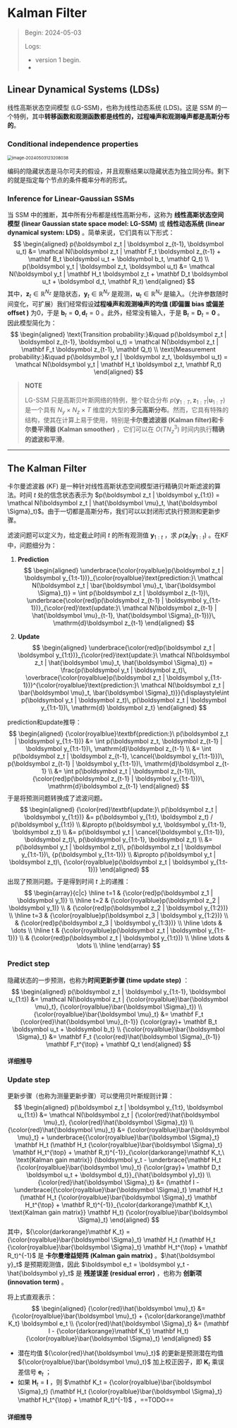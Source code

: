 # Kalman Filter

> Begin: 2024-05-03
>
> Logs: 
>
> - version 1 begin.
> - 

## Linear Dynamical Systems (LDSs)

线性高斯状态空间模型 (LG-SSM)，也称为线性动态系统 (LDS)。这是 SSM 的一个特例，其中**转移函数和观测函数都是线性的，过程噪声和观测噪声都是高斯分布的**。

### Conditional independence properties

<img src="C:\Users\12716\AppData\Roaming\Typora\typora-user-images\image-20240503123208038.png" alt="image-20240503123208038" style="zoom:67%;" />

编码的隐藏状态是马尔可夫的假设，并且观察结果以隐藏状态为独立同分布。剩下的就是指定每个节点的条件概率分布的形式。



### Inference for Linear-Gaussian SSMs

当 SSM 中的推断，其中所有分布都是线性高斯分布，这称为 **线性高斯状态空间模型 (linear Gaussian state space model: LG-SSM)** 或 **线性动态系统 (linear dynamical system: LDS)** 。简单来说，它们具有以下形式：
$$
\begin{aligned}
	p(\boldsymbol z_t | \boldsymbol z_{t-1}, \boldsymbol u_t) &= \mathcal N(\boldsymbol z_t | \mathbf F_t \boldsymbol z_{t-1} + \mathbf B_t \boldsymbol u_t + \boldsymbol b_t, \mathbf Q_t) \\
	p(\boldsymbol y_t | \boldsymbol z_t, \boldsymbol u_t) &= \mathcal N(\boldsymbol y_t | \mathbf H_t \boldsymbol z_t + \mathbf D_t \boldsymbol u_t + \boldsymbol d_t, \mathbf R_t)
\end{aligned}
$$
其中，$\boldsymbol z_t \in \mathbb R^{N_z}$ 是隐状态，$\boldsymbol y_t \in \mathbb R^{N_y}$ 是观测，$\boldsymbol u_t \in \mathbb R^{N_u}$ 是输入。（允许参数随时间变化，可扩展）我们经常假设**过程噪声和观测噪声的均值 (即偏置 bias 或偏差 offset )** 为0，于是 $\boldsymbol b_t = \boldsymbol 0, \boldsymbol d_t = 0$ 。此外，经常没有输入，于是 $\mathbf B_t = \mathbf D_t = \boldsymbol 0$ 。因此模型简化为：
$$
\begin{aligned}
	\text{Transition probability:}&\quad p(\boldsymbol z_t | \boldsymbol z_{t-1}, \boldsymbol u_t) = \mathcal N(\boldsymbol z_t | \mathbf F_t \boldsymbol z_{t-1}, \mathbf Q_t) \\
	\text{Measurement probability:}&\quad p(\boldsymbol y_t | \boldsymbol z_t, \boldsymbol u_t) = \mathcal N(\boldsymbol y_t | \mathbf H_t \boldsymbol z_t, \mathbf R_t)
\end{aligned}
$$

> **NOTE**
>
> LG-SSM 只是高斯贝叶斯网络的特例，整个联合分布 $p(\boldsymbol y_{1:T}, \boldsymbol z_{1:T} | \boldsymbol u_{1:T})$ 是一个具有 $N_y \times N_z \times T$ 维度的大型的**多元高斯分布**。然而，它具有特殊的结构，使其在计算上易于使用，特别是**卡尔曼滤波器 (Kalman filter)**和**卡尔曼平滑器 (Kalman smoother)** ，它们可以在  $O(TN_z^3)$ 时间内执行**精确的滤波和平滑**。



---



## The Kalman Filter

卡尔曼滤波器 (KF) 是一种针对线性高斯状态空间模型进行精确贝叶斯滤波的算法。时间 $t$ 处的信念状态表示为 $p(\boldsymbol z_t | \boldsymbol y_{1:t}) = \mathcal N(\boldsymbol z_t | \hat{\boldsymbol \mu}_t, \hat{\boldsymbol \Sigma}_t)$​​ 。由于一切都是高斯分布，我们可以以封闭形式执行预测和更新步骤。

滤波问题可以定义为，给定截止时间 $t$ 的所有观测值 $\boldsymbol y_{1:t}$ ，求 $p(\boldsymbol z_t | \boldsymbol y_{1:t})$ 。在KF中，问题细分为：

1. **Prediction**
    $$
    \begin{aligned}
    	\underbrace{\color{royalblue}p(\boldsymbol z_t | \boldsymbol y_{1:t-1})}_{\color{royalblue}\text{prediction:}\ \mathcal N(\boldsymbol z_t | \bar{\boldsymbol \mu}_t, \bar{\boldsymbol \Sigma}_t)} = \int p(\boldsymbol z_t | \boldsymbol z_{t-1})\, \underbrace{\color{red}p(\boldsymbol z_{t-1} | \boldsymbol y_{1:t-1})}_{\color{red}\text{update:}\ \mathcal N(\boldsymbol z_{t-1} | \hat{\boldsymbol \mu}_{t-1}, \hat{\boldsymbol \Sigma}_{t-1})}\, \mathrm{d}\boldsymbol z_{t-1}
    \end{aligned}
    $$

2. **Update**
    $$
    \begin{aligned}
    	\underbrace{\color{red}p(\boldsymbol z_t | \boldsymbol y_{1:t})}_{\color{red}\text{update:}\ \mathcal N(\boldsymbol z_t | \hat{\boldsymbol \mu}_t, \hat{\boldsymbol \Sigma}_t)} = \frac{p(\boldsymbol y_t | \boldsymbol z_t)\, \overbrace{\color{royalblue}p(\boldsymbol z_t | \boldsymbol y_{1:t-1})}^{\color{royalblue}\text{prediction:}\ \mathcal N(\boldsymbol z_t | \bar{\boldsymbol \mu}_t, \bar{\boldsymbol \Sigma}_t)}}{\displaystyle\int p(\boldsymbol y_t | \boldsymbol z_t)\, p(\boldsymbol z_t | \boldsymbol y_{1:t-1})\, \mathrm{d} \boldsymbol z_t}
    \end{aligned}
    $$
    

prediction和update推导：
$$
\begin{aligned}
	{\color{royalblue}\textbf{prediction:}\ p(\boldsymbol z_t | \boldsymbol y_{1:t-1})} &= \int p(\boldsymbol z_t, \boldsymbol z_{t-1} | \boldsymbol y_{1:t-1})\, \mathrm{d}\boldsymbol z_{t-1} \\
	&= \int p(\boldsymbol z_t | \boldsymbol z_{t-1}, \cancel{\boldsymbol y_{1:t-1}})\, p(\boldsymbol z_{t-1} | \boldsymbol y_{1:t-1})\, \mathrm{d}\boldsymbol z_{t-1} \\
	&= \int p(\boldsymbol z_t | \boldsymbol z_{t-1})\, {\color{red}p(\boldsymbol z_{t-1} | \boldsymbol y_{1:t-1})}\, \mathrm{d}\boldsymbol z_{t-1}
\end{aligned}
$$
于是将预测问题转换成了滤波问题。
$$
\begin{aligned}
	{\color{red}\textbf{update:}\ p(\boldsymbol z_t | \boldsymbol y_{1:t})} &= p(\boldsymbol y_{1:t}, \boldsymbol z_t) / p(\boldsymbol y_{1:t}) \\
	&\propto p(\boldsymbol y_t, \boldsymbol y_{1:t-1}, \boldsymbol z_t) \\
	&= p(\boldsymbol y_t | \cancel{\boldsymbol y_{1:t-1}}, \boldsymbol z_t)\, p(\boldsymbol y_{1:t-1}, \boldsymbol z_t) \\
	&= p(\boldsymbol y_t | \boldsymbol z_t)\, p(\boldsymbol z_t | \boldsymbol y_{1:t-1})\, {p(\boldsymbol y_{1:t-1})} \\
	&\propto p(\boldsymbol y_t | \boldsymbol z_t)\, {\color{royalblue}p(\boldsymbol z_t | \boldsymbol y_{1:t-1})}
\end{aligned}
$$
出现了预测问题。于是得到时间 $t$ 上的递推：
$$
\begin{array}{c|c}
    \hline
    	t=1 & {\color{red}p(\boldsymbol z_1 | \boldsymbol y_1)} \\
    \hline
    	t=2 & {\color{royalblue}p(\boldsymbol z_2 | \boldsymbol y_1)} \\
    	& {\color{red}p(\boldsymbol z_2 | \boldsymbol y_{1:2})} \\    	
    \hline
    	t=3 & {\color{royalblue}p(\boldsymbol z_3 | \boldsymbol y_{1:2})} \\
    	& {\color{red}p(\boldsymbol z_3 | \boldsymbol y_{1:3})} \\
    \hline
    	\dots & \dots \\
    \hline
    	t & {\color{royalblue}p(\boldsymbol z_t | \boldsymbol y_{1:t-1})} \\
    	& {\color{red}p(\boldsymbol z_t | \boldsymbol y_{1:t})} \\
    \hline
    	\dots & \dots \\
    \hline
\end{array}
$$


### Predict step

隐藏状态的一步预测，也称为**时间更新步骤 (time update step)** ：
$$
\begin{aligned}
	p(\boldsymbol z_t | \boldsymbol y_{1:t-1}, \boldsymbol u_{1:t}) &= \mathcal N(\boldsymbol z_t | {\color{royalblue}\bar{\boldsymbol \mu}_t}, {\color{royalblue}\bar{\boldsymbol \Sigma}_t}) \\
	{\color{royalblue}\bar{\boldsymbol \mu}_t} &= \mathbf F_t {\color{red}\hat{\boldsymbol \mu}_{t-1}} {\color{gray}+ \mathbf B_t \boldsymbol u_t + \boldsymbol b_t} \\
	{\color{royalblue}\bar{\boldsymbol \Sigma}_t} &= \mathbf F_t {\color{red}\hat{\boldsymbol \Sigma}_{t-1}} \mathbf F_t^{\top} + \mathbf Q_t
\end{aligned}
$$

#### 详细推导









### Update step

更新步骤（也称为测量更新步骤）可以使用贝叶斯规则计算：
$$
\begin{aligned}
	p(\boldsymbol z_t | \boldsymbol y_{1:t}, \boldsymbol u_{1:t}) &= \mathcal N(\boldsymbol z_t | {\color{red}\hat{\boldsymbol \mu}_t}, {\color{red}\hat{\boldsymbol \Sigma}_t}) \\
	{\color{red}\hat{\boldsymbol \mu}_t} &= {\color{royalblue}\bar{\boldsymbol \mu}_t} + \underbrace{{\color{royalblue}\bar{\boldsymbol \Sigma}_t} \mathbf H_t (\mathbf H_t {\color{royalblue}\bar{\boldsymbol \Sigma}_t} \mathbf H_t^{\top} + \mathbf R_t)^{-1}}_{\color{darkorange}\mathbf K_t,\ \text{Kalman gain matrix}} (\boldsymbol y_t - \underbrace{\mathbf H_t {\color{royalblue}\bar{\boldsymbol \mu}_t} {\color{gray}+ \mathbf D_t \boldsymbol u_t + \boldsymbol d_t}}_{\hat{\boldsymbol y}_t}) \\
	{\color{red}\hat{\boldsymbol \Sigma}_t} &= (\mathbf I - \underbrace{{\color{royalblue}\bar{\boldsymbol \Sigma}_t} \mathbf H_t (\mathbf H_t {\color{royalblue}\bar{\boldsymbol \Sigma}_t} \mathbf H_t^{\top} + \mathbf R_t)^{-1}}_{\color{darkorange}\mathbf K_t,\ \text{Kalman gain matrix}} \mathbf H_t) {\color{royalblue}\bar{\boldsymbol \Sigma}_t}
\end{aligned}
$$
其中，${\color{darkorange}\mathbf K_t} = {\color{royalblue}\bar{\boldsymbol \Sigma}_t} \mathbf H_t (\mathbf H_t {\color{royalblue}\bar{\boldsymbol \Sigma}_t} \mathbf H_t^{\top} + \mathbf R_t)^{-1}$ 是 **卡尔曼增益矩阵 (Kalman gain matrix)** 。$\hat{\boldsymbol y}_t$ 是预期观测值，因此 $\boldsymbol e_t = \boldsymbol y_t - \hat{\boldsymbol y}_t$ 是 **残差误差 (residual error)** ，也称为 **创新项 (innovation term)** 。

将上式直观表示：
$$
\begin{aligned}
	{\color{red}\hat{\boldsymbol \mu}_t} &= {\color{royalblue}\bar{\boldsymbol \mu}_t} + {\color{darkorange}\mathbf K_t} \boldsymbol e_t \\
	{\color{red}\hat{\boldsymbol \Sigma}_t} &= (\mathbf I - {\color{darkorange}\mathbf K_t} \mathbf H_t) {\color{royalblue}\bar{\boldsymbol \Sigma}_t}
\end{aligned}
$$

- 潜在均值 ${\color{red}\hat{\boldsymbol \mu}_t}$ 的更新是预测潜在均值 ${\color{royalblue}\bar{\boldsymbol \mu}_t}$ 加上校正因子，即 $\mathbf K_t$ 乘误差信号 $\boldsymbol e_t$ ；
- 如果 $\mathbf H_t = \mathbf I$ ，则 $\mathbf K_t = {\color{royalblue}\bar{\boldsymbol \Sigma}_t} (\mathbf H_t {\color{royalblue}\bar{\boldsymbol \Sigma}_t} \mathbf H_t^{\top} + \mathbf R_t)^{-1}$ ，==TODO==





#### 详细推导

